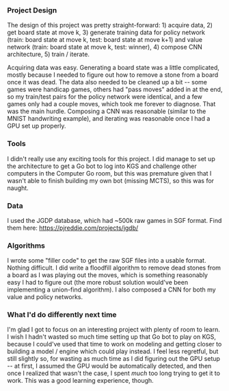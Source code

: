 ### Project Design

The design of this project was pretty straight-forward: 1) acquire data, 2) get board state at move k, 3) generate training data for policy network (train: board state at move k, test: board state at move k+1) and value network (train: board state at move k, test: winner), 4) compose CNN architecture, 5) train / iterate.

Acquiring data was easy. Generating a board state was a little complicated, mostly because I needed to figure out how to remove a stone from a board once it was dead. The data also needed to be cleaned up a bit -- some games were handicap games, others had "pass moves" added in at the end, so my train/test pairs for the policy network were identical, and a few games only had a couple moves, which took me forever to diagnose. That was the main hurdle. Composing a CNN was reasonable (similar to the MNIST handwriting example), and iterating was reasonable once I had a GPU set up properly.


### Tools

I didn't really use any exciting tools for this project. I did manage to set up the architecture to get a Go bot to log into KGS and challenge other computers in the Computer Go room, but this was premature given that I wasn't able to finish building my own bot (missing MCTS), so this was for naught.


### Data

I used the JGDP database, which had ~500k raw games in SGF format. Find them here: https://pjreddie.com/projects/jgdb/


### Algorithms

I wrote some "filler code" to get the raw SGF files into a usable format. Nothing difficult. I did write a floodfill algorithm to remove dead stones from a board as I was playing out the moves, which is something reasonably easy I had to figure out (the more robust solution would've been implementing a union-find algorithm). I also composed a CNN for both my value and policy networks.


### What I'd do differently next time

I'm glad I got to focus on an interesting project with plenty of room to learn. I wish I hadn't wasted so much time setting up that Go bot to play on KGS, because I could've used that time to work on modeling and getting closer to building a model / engine which could play instead. I feel less regretful, but still slightly so, for wasting as much time as I did figuring out the GPU setup -- at first, I assumed the GPU would be automatically detected, and then once I realized that wasn't the case, I spent _much_ too long trying to get it to work. This was a good learning experience, though.